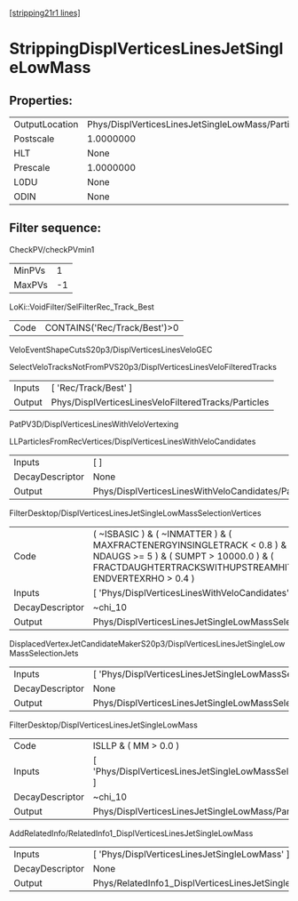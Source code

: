 [[stripping21r1 lines]](./stripping21r1-index)

# StrippingDisplVerticesLinesJetSingleLowMass

## Properties:

|                |                                                   |
|----------------|---------------------------------------------------|
| OutputLocation | Phys/DisplVerticesLinesJetSingleLowMass/Particles |
| Postscale      | 1.0000000                                         |
| HLT            | None                                              |
| Prescale       | 1.0000000                                         |
| L0DU           | None                                              |
| ODIN           | None                                              |

## Filter sequence:

CheckPV/checkPVmin1

|        |     |
|--------|-----|
| MinPVs | 1   |
| MaxPVs | -1  |

LoKi::VoidFilter/SelFilterRec_Track_Best

|      |                               |
|------|-------------------------------|
| Code | CONTAINS('Rec/Track/Best')\>0 |

VeloEventShapeCutsS20p3/DisplVerticesLinesVeloGEC

SelectVeloTracksNotFromPVS20p3/DisplVerticesLinesVeloFilteredTracks

|        |                                                     |
|--------|-----------------------------------------------------|
| Inputs | [ 'Rec/Track/Best' ]                              |
| Output | Phys/DisplVerticesLinesVeloFilteredTracks/Particles |

PatPV3D/DisplVerticesLinesWithVeloVertexing

LLParticlesFromRecVertices/DisplVerticesLinesWithVeloCandidates

|                 |                                                     |
|-----------------|-----------------------------------------------------|
| Inputs          | [ ]                                               |
| DecayDescriptor | None                                                |
| Output          | Phys/DisplVerticesLinesWithVeloCandidates/Particles |

FilterDesktop/DisplVerticesLinesJetSingleLowMassSelectionVertices

|                 |                                                                                                                                                                                                            |
|-----------------|------------------------------------------------------------------------------------------------------------------------------------------------------------------------------------------------------------|
| Code            | ( ~ISBASIC ) & ( ~INMATTER ) & ( MAXFRACTENERGYINSINGLETRACK \< 0.8 ) & ( MM \> 0.0 ) & ( NDAUGS \>= 5 ) & ( SUMPT \> 10000.0 ) & ( FRACTDAUGHTERTRACKSWITHUPSTREAMHIT \< 0.49 ) & ( ENDVERTEXRHO \> 0.4 ) |
| Inputs          | [ 'Phys/DisplVerticesLinesWithVeloCandidates' ]                                                                                                                                                          |
| DecayDescriptor | ~chi_10                                                                                                                                                                                                    |
| Output          | Phys/DisplVerticesLinesJetSingleLowMassSelectionVertices/Particles                                                                                                                                         |

DisplacedVertexJetCandidateMakerS20p3/DisplVerticesLinesJetSingleLowMassSelectionJets

|                 |                                                                  |
|-----------------|------------------------------------------------------------------|
| Inputs          | [ 'Phys/DisplVerticesLinesJetSingleLowMassSelectionVertices' ] |
| DecayDescriptor | None                                                             |
| Output          | Phys/DisplVerticesLinesJetSingleLowMassSelectionJets/Particles   |

FilterDesktop/DisplVerticesLinesJetSingleLowMass

|                 |                                                              |
|-----------------|--------------------------------------------------------------|
| Code            | ISLLP & ( MM \> 0.0 )                                        |
| Inputs          | [ 'Phys/DisplVerticesLinesJetSingleLowMassSelectionJets' ] |
| DecayDescriptor | ~chi_10                                                      |
| Output          | Phys/DisplVerticesLinesJetSingleLowMass/Particles            |

AddRelatedInfo/RelatedInfo1_DisplVerticesLinesJetSingleLowMass

|                 |                                                                |
|-----------------|----------------------------------------------------------------|
| Inputs          | [ 'Phys/DisplVerticesLinesJetSingleLowMass' ]                |
| DecayDescriptor | None                                                           |
| Output          | Phys/RelatedInfo1_DisplVerticesLinesJetSingleLowMass/Particles |
